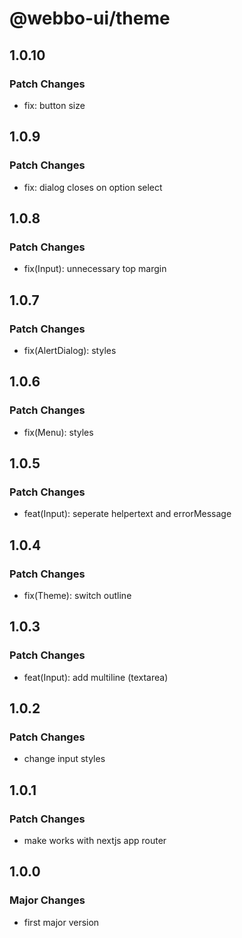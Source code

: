 # @webbo-ui/theme

## 1.0.10

### Patch Changes

- fix: button size

## 1.0.9

### Patch Changes

- fix: dialog closes on option select

## 1.0.8

### Patch Changes

- fix(Input): unnecessary top margin

## 1.0.7

### Patch Changes

- fix(AlertDialog): styles

## 1.0.6

### Patch Changes

- fix(Menu): styles

## 1.0.5

### Patch Changes

- feat(Input): seperate helpertext and errorMessage

## 1.0.4

### Patch Changes

- fix(Theme): switch outline

## 1.0.3

### Patch Changes

- feat(Input): add multiline (textarea)

## 1.0.2

### Patch Changes

- change input styles

## 1.0.1

### Patch Changes

- make works with nextjs app router

## 1.0.0

### Major Changes

- first major version
